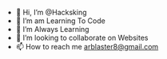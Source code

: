 - 👋 Hi, I’m @Hacksking
- 👀 I’m am Learning To Code
- 🌱 I’m Always Learning 
- 💞️ I’m looking to collaborate on Websites
- 📫 How to reach me arblaster8@gmail.com

<!---
Hacksking/Hacksking is a ✨ special ✨ repository because its `README.md` (this file) appears on your GitHub profile.
You can click the Preview link to take a look at your changes.
--->
